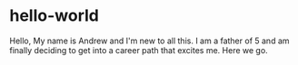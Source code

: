 # hello-world
Hello,
  My name is Andrew and I'm new to all this. I am a father of 5 and am finally deciding to get into a career path that excites me. Here we go.
